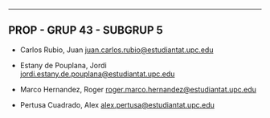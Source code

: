 -------------------------------
PROP - GRUP 43 - SUBGRUP 5
-------------------------------

* Carlos Rubio, Juan juan.carlos.rubio@estudiantat.upc.edu

* Estany de Pouplana, Jordi jordi.estany.de.pouplana@estudiantat.upc.edu

* Marco Hernandez, Roger roger.marco.hernandez@estudiantat.upc.edu

* Pertusa Cuadrado, Alex alex.pertusa@estudiantat.upc.edu
